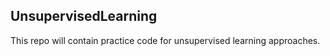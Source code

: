 ## UnsupervisedLearning

This repo will contain practice code for unsupervised learning approaches.
